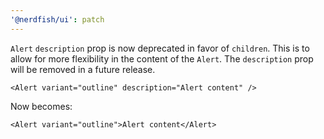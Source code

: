 ```yaml
---
'@nerdfish/ui': patch
---
```


`Alert` `description` prop is now deprecated in favor of `children`. This is to
allow for more flexibility in the content of the `Alert`. The `description` prop
will be removed in a future release.

```tsx
<Alert variant="outline" description="Alert content" />
```

Now becomes:

```tsx
<Alert variant="outline">Alert content</Alert>
```
